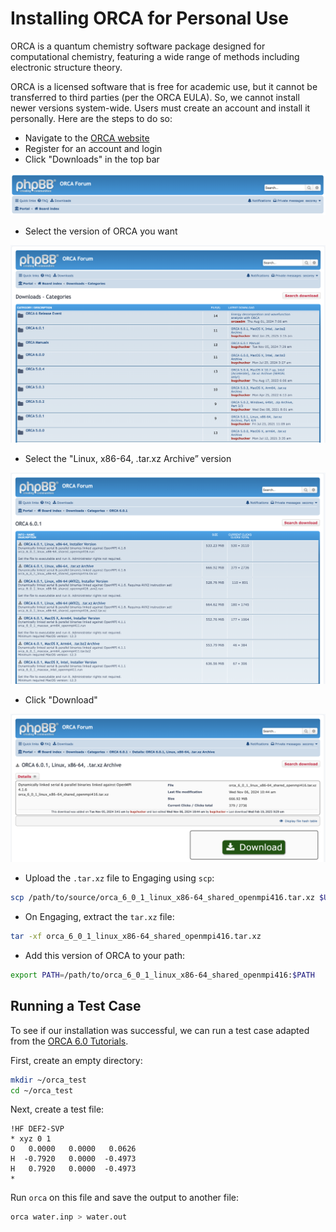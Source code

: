 # Installing ORCA for Personal Use

ORCA is a quantum chemistry software package designed for computational
chemistry, featuring a wide range of methods including electronic structure
theory.

ORCA is a licensed software that is free for academic use, but it cannot be
transferred to third parties (per the ORCA EULA). So, we cannot install newer
versions system-wide. Users must create an account and install it personally.
Here are the steps to do so:

- Navigate to the [ORCA website](https://orcaforum.kofo.mpg.de/app.php/portal)
- Register for an account and login
- Click "Downloads" in the top bar

![ORCA top bar](../images/orca/orca_top_bar.png)

- Select the version of ORCA you want

![ORCA versions](../images/orca/orca_versions.png)

- Select the "Linux, x86-64, .tar.xz Archive” version

![ORCA installs](../images/orca/orca_installs.png)

- Click "Download"

![ORCA download](../images/orca/orca_download.png)

- Upload the `.tar.xz` file to Engaging using `scp`:

```bash
scp /path/to/source/orca_6_0_1_linux_x86-64_shared_openmpi416.tar.xz $USER@orcd-login001.mit.edu:/path/to/destination
```

- On Engaging, extract the `tar.xz` file:

```bash
tar -xf orca_6_0_1_linux_x86-64_shared_openmpi416.tar.xz
```

- Add this version of ORCA to your path:

```bash
export PATH=/path/to/orca_6_0_1_linux_x86-64_shared_openmpi416:$PATH
```

## Running a Test Case

To see if our installation was successful, we can run a test case adapted from
the [ORCA 6.0 Tutorials](https://www.faccts.de/docs/orca/6.0/tutorials/first_steps/first_calc.html).

First, create an empty directory:

```bash
mkdir ~/orca_test
cd ~/orca_test
```

Next, create a test file:

```title="water.inp"
!HF DEF2-SVP
* xyz 0 1
O   0.0000   0.0000   0.0626
H  -0.7920   0.0000  -0.4973
H   0.7920   0.0000  -0.4973
*
```

Run `orca` on this file and save the output to another file:

```bash
orca water.inp > water.out
```
